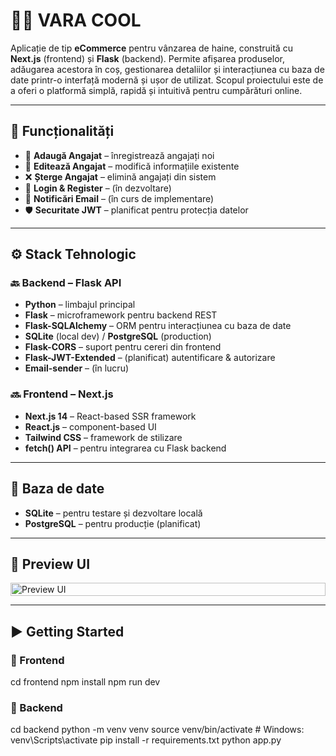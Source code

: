# 🧑‍💼 VARA COOL

Aplicație de tip **eCommerce** pentru vânzarea de haine, construită cu **Next.js** (frontend) și **Flask** (backend). Permite afișarea produselor, adăugarea acestora în coș, gestionarea detaliilor și interacțiunea cu baza de date printr-o interfață modernă și ușor de utilizat. Scopul proiectului este de a oferi o platformă simplă, rapidă și intuitivă pentru cumpărături online.


---

## 🚀 Funcționalități

- 👤 **Adaugă Angajat** – înregistrează angajați noi
- 📝 **Editează Angajat** – modifică informațiile existente
- ❌ **Șterge Angajat** – elimină angajați din sistem
- 🔐 **Login & Register** – (în dezvoltare)
- 📧 **Notificări Email** – (în curs de implementare)
- 🛡️ **Securitate JWT** – planificat pentru protecția datelor

---

## ⚙️ Stack Tehnologic

### 🔙 Backend – Flask API
- **Python** – limbajul principal
- **Flask** – microframework pentru backend REST
- **Flask-SQLAlchemy** – ORM pentru interacțiunea cu baza de date
- **SQLite** (local dev) / **PostgreSQL** (production)
- **Flask-CORS** – suport pentru cereri din frontend
- **Flask-JWT-Extended** – (planificat) autentificare & autorizare
- **Email-sender** – (în lucru)

### 🔜 Frontend – Next.js
- **Next.js 14** – React-based SSR framework
- **React.js** – component-based UI
- **Tailwind CSS** – framework de stilizare
- **fetch() API** – pentru integrarea cu Flask backend

---

## 🐘 Baza de date

- **SQLite** – pentru testare și dezvoltare locală
- **PostgreSQL** – pentru producție (planificat)

---

## 📸 Preview UI

<div style="display: grid; grid-template-columns: auto; row-gap: 10px">
  <img src="https://i.imgur.com/FSRzGbS.png" width="100%" alt="Preview UI" />
</div>

---

## ▶️ Getting Started

### 🔧 Frontend

cd frontend
npm install
npm run dev

### 🔧 Backend

cd backend
python -m venv venv
source venv/bin/activate  # Windows: venv\Scripts\activate
pip install -r requirements.txt
python app.py





